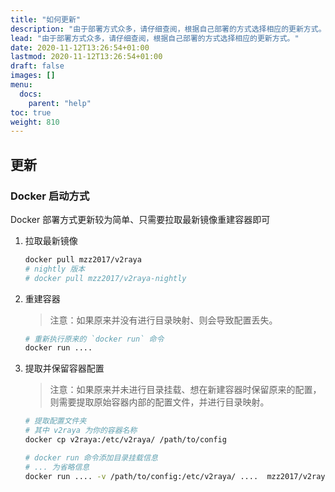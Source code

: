 ```yaml
---
title: "如何更新"
description: "由于部署方式众多，请仔细查阅，根据自己部署的方式选择相应的更新方式。"
lead: "由于部署方式众多，请仔细查阅，根据自己部署的方式选择相应的更新方式。"
date: 2020-11-12T13:26:54+01:00
lastmod: 2020-11-12T13:26:54+01:00
draft: false
images: []
menu:
  docs:
    parent: "help"
toc: true
weight: 810
---
```


## 更新

### Docker 启动方式

Docker 部署方式更新较为简单、只需要拉取最新镜像重建容器即可

1. 拉取最新镜像

    ```bash
    docker pull mzz2017/v2raya
    # nightly 版本
    # docker pull mzz2017/v2raya-nightly
    ```

2. 重建容器

    > 注意：如果原来并没有进行目录映射、则会导致配置丢失。

    ```bash
    # 重新执行原来的 `docker run` 命令
    docker run ....
    ```

3. 提取并保留容器配置

    > 注意：如果原来并未进行目录挂载、想在新建容器时保留原来的配置，则需要提取原始容器内部的配置文件，并进行目录映射。

    ```bash
    # 提取配置文件夹
    # 其中 v2raya 为你的容器名称
    docker cp v2raya:/etc/v2raya/ /path/to/config

    # docker run 命令添加目录挂载信息
    # ... 为省略信息
    docker run .... -v /path/to/config:/etc/v2raya/ ....  mzz2017/v2raya
    ```
